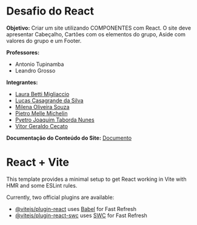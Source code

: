 # Desafio do React
**Objetivo:** Criar um site utilizando COMPONENTES com React. O site deve apresentar Cabeçalho, Cartões com os elementos do grupo, Aside com valores do grupo e um Footer.

**Professores:**
- Antonio Tupinamba
- Leandro Grosso

**Integrantes:**
- [Laura Betti Migliaccio]()
- [Lucas Casagrande da Silva](https://www.linkedin.com/in/lucascasagrandesilva/)
- [Milena Oliveira Souza](https://www.linkedin.com/in/milena-oliveira-souza-18324034a/)
- [Pietro Melle Michelin](https://www.linkedin.com/in/pietro-michelin/)
- [Pyetro Joaquim Taborda Nunes](https://www.linkedin.com/in/pyetro-joaquim-nunes/)
- [Vitor Geraldo Cecato](https://www.linkedin.com/in/vitorgcecato)

**Documentação do Conteúdo do Site:** [Documento](https://docs.google.com/document/d/1SImOGFCfMPVUtxH4CriR9O1GAq14KawgDMe6gAsFYtE/edit?usp=sharing)


# React + Vite

This template provides a minimal setup to get React working in Vite with HMR and some ESLint rules.

Currently, two official plugins are available:

- [@vitejs/plugin-react](https://github.com/vitejs/vite-plugin-react/blob/main/packages/plugin-react/README.md) uses [Babel](https://babeljs.io/) for Fast Refresh
- [@vitejs/plugin-react-swc](https://github.com/vitejs/vite-plugin-react-swc) uses [SWC](https://swc.rs/) for Fast Refresh
